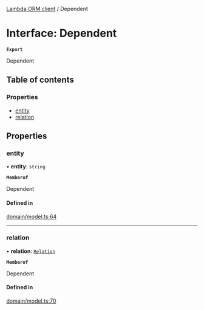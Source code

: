 [Lambda ORM client](../README.md) / Dependent

# Interface: Dependent

**`Export`**

Dependent

## Table of contents

### Properties

- [entity](Dependent.md#entity)
- [relation](Dependent.md#relation)

## Properties

### entity

• **entity**: `string`

**`Memberof`**

Dependent

#### Defined in

[domain/model.ts:64](https://github.com/FlavioLionelRita/lambdaorm-client-node/blob/216c8a0/src/lib/domain/model.ts#L64)

___

### relation

• **relation**: [`Relation`](Relation.md)

**`Memberof`**

Dependent

#### Defined in

[domain/model.ts:70](https://github.com/FlavioLionelRita/lambdaorm-client-node/blob/216c8a0/src/lib/domain/model.ts#L70)
